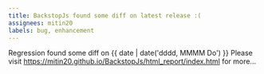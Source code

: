 ```yaml
---
title: BackstopJs found some diff on latest release :(
assignees: mitin20
labels: bug, enhancement
---
```

Regression found some diff on {{ date | date('dddd, MMMM Do') }} 
Please visit https://mitin20.github.io/BackstopJs/html_report/index.html for more...
